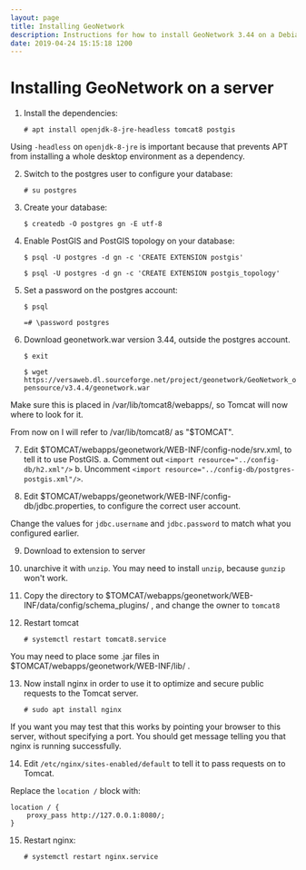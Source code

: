 ```yaml
---
layout: page
title: Installing GeoNetwork
description: Instructions for how to install GeoNetwork 3.44 on a Debian server.
date: 2019-04-24 15:15:18 1200
---
```


# Installing GeoNetwork on a server

1. Install the dependencies:

    `# apt install openjdk-8-jre-headless tomcat8 postgis`

Using `-headless` on `openjdk-8-jre` is important because that prevents APT from
installing a whole desktop environment as a dependency.

2. Switch to the postgres user to configure your database:

    `# su postgres`

3. Create your database:

    `$ createdb -O postgres gn -E utf-8`

4. Enable PostGIS and PostGIS topology on your database:

    `$ psql -U postgres -d gn -c 'CREATE EXTENSION postgis'`

    `$ psql -U postgres -d gn -c 'CREATE EXTENSION postgis_topology'`

5. Set a password on the postgres account:

    `$ psql`

    `=# \password postgres`

6. Download geonetwork.war version 3.44, outside the postgres account.

    `$ exit`

    `$ wget https://versaweb.dl.sourceforge.net/project/geonetwork/GeoNetwork_opensource/v3.4.4/geonetwork.war`

Make sure this is placed in /var/lib/tomcat8/webapps/, so Tomcat will now where to look for it.

From now on I will refer to /var/lib/tomcat8/ as "$TOMCAT".

7. Edit $TOMCAT/webapps/geonetwork/WEB-INF/config-node/srv.xml, to tell it to use PostGIS.
    a. Comment out `<import resource="../config-db/h2.xml"/>`
    b. Uncomment `<import resource="../config-db/postgres-postgis.xml"/>`.

8. Edit $TOMCAT/webapps/geonetwork/WEB-INF/config-db/jdbc.properties, to configure the correct user account.

Change the values for `jdbc.username` and `jdbc.password` to match what you configured earlier.

9. Download to extension to server
10. unarchive it with `unzip`. You may need to install `unzip`, because `gunzip` won't work.
11. Copy the directory to $TOMCAT/webapps/geonetwork/WEB-INF/data/config/schema_plugins/ , and change the owner to `tomcat8`
12. Restart tomcat

    `# systemctl restart tomcat8.service`

You may need to place some .jar files in $TOMCAT/webapps/geonetwork/WEB-INF/lib/ .

13. Now install nginx in order to use it to optimize and secure public requests to the Tomcat server.

    `# sudo apt install nginx`

If you want you may test that this works by pointing your browser to this server, without specifying a port. You should get message telling you that nginx is running successfully.

14. Edit `/etc/nginx/sites-enabled/default` to tell it to pass requests on to Tomcat.

Replace the `location /` block with:

    location / {
        proxy_pass http://127.0.0.1:8080/;
    }

15. Restart nginx:

    `# systemctl restart nginx.service`
